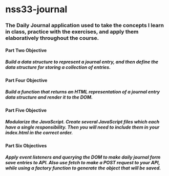 # nss33-journal

### The Daily Journal application used to take the concepts I learn in class, practice with the exercises, and apply them elaboratively throughout the course.

#### Part Two Objective
##### Build a data structure to represent a journal entry, and then define the data structure for storing a collection of entries.

#### Part Four Objective
##### Build a function that returns an HTML representation of a journal entry data structure and render it to the DOM.

#### Part Five Objective
##### Modularize the JavaScript. Create several JavaScript files which each have a single responsibility. Then you will need to include them in your index.html in the correct order.

#### Part Six Objectives
##### Apply event listeners and querying the DOM to make daily journal form save entries to API. Also use fetch to make a POST request to your API, while using a factory function to generate the object that will be saved.